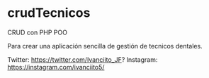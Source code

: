 # crudTecnicos
CRUD con PHP POO 

Para crear una aplicación sencilla de gestión de tecnicos dentales.

Twitter: https://twitter.com/Ivanciito_JF?
Instagram: https://instagram.com/ivanciito5/
